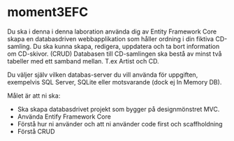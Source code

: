 # moment3EFC

Du ska i denna i denna laboration använda dig av Entity Framework Core skapa en databasdriven webbapplikation som håller ordning i din fiktiva CD-samling. Du ska kunna skapa, redigera, uppdatera och ta bort information om CD-skivor. (CRUD) Databasen till CD-samlingen ska bestå av minst två tabeller med ett samband mellan. T.ex Artist och CD.

Du väljer själv vilken databas-server du vill använda för uppgiften, exempelvis SQL Server, SQLite eller motsvarande (dock ej In Memory DB).

Målet är att ni ska:

- Ska skapa databasdrivet projekt som bygger på designmönstret MVC.
- Använda Entify Framework Core
- Förstå hur ni använder och att ni använder code first och scaffholdning
- Förstå CRUD
